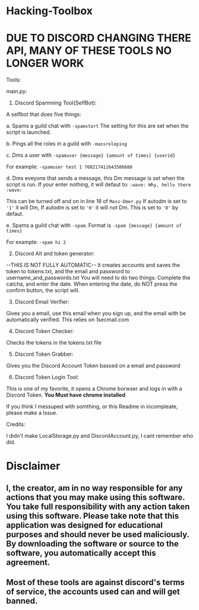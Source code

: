 # Hacking-Toolbox

# DUE TO DISCORD CHANGING THERE API, MANY OF THESE TOOLS NO LONGER WORK

Tools:

main.py:

1. Discord Spamming Tool(SelfBot):

A selfbot that does five things:

a. Spams a guild chat with `-spamstart` The setting for this are set when the script is launched.

b. Pings all the roles in a guild with `-massroleping`

c. Dms a user with `-spamuser {message} {amount of times} {userid}`

For example:
`-spamuser test 1 768217411643506688`

d. Dms eveyone that sends a message, this Dm message is set when the script is run. If your enter nothing, it will defaut to: `:wave: Why, hello there :wave:`

This can be turned off and on in line 16 of `Mass-Dmer.py` If autodm is set to `'1'` it will Dm, If autodm is set to `'0'` it will not Dm. This is set to `'0'` by defaut.

e. Spams a guild chat with `-spam`. Format is `-spam {message} {amount of times}`

For example:
`-spam hi 2`

2. Discord Alt and token generator:

--THIS IS NOT FULLY AUTOMATIC--
It creates accounts and saves the token to tokens.txt, and the email and password to username_and_passwords.txt
You will need to do two things: 
Complete the catcha, and enter the date. When entering the date, do NOT press the confirm button, the script will.

3. Discord Email Verifier:

Gives you a email, use this email when you sign up, and the email with be automatically verified. 
This relies on 1secmail.com

4. Discord Token Checker:

Checks the tokens in the tokens.txt file

5. Discord Token Grabber:

Gives you the Discord Account Token bassed on a email and password

6. Discord Token Login Tool:

This is one of my favorite, it opens a Chrome borwser and logs in with a Discord Token.
**You Must have chrome installed**


If you think I messuped with somthing, or this Readme in incompleate, please make a Issue. 

Credits:

I didn't make LocalStorage.py and DiscordAccount.py, I cant remember who did. 

# Disclaimer
## I, the creator, am in no way responsible for any actions that you may make using this software. You take full responsibility with any action taken using this software. Please take note that this application was designed for educational purposes and should never be used maliciously. By downloading the software or source to the software, you automatically accept this agreement.
## Most of these tools are against discord's terms of service, the accounts used can and will get banned.
